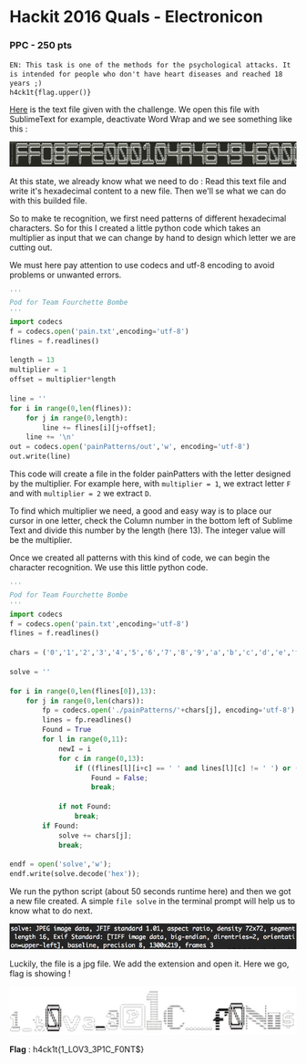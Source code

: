 # Hackit 2016 Quals - Electronicon
### PPC - 250 pts

    EN: This task is one of the methods for the psychological attacks. It is intended for people who don't have heart diseases and reached 18 years ;)
    h4ck1t{flag.upper()}
    
[Here](pain.txt) is the text file given with the challenge. We open this file with SublimeText for example, deactivate Word Wrap and we see something like this :

![File](firstSight.png)

At this state, we already know what we need to do : Read this text file and write it's hexadecimal content to a new file. Then we'll se what we can do with this builded file.

So to make te recognition, we first need patterns of different hexadecimal characters. So for this I created a little python code which takes an multiplier as input that we can change by hand to design which letter we are cutting out.

We must here pay attention to use codecs and utf-8 encoding to avoid problems or unwanted errors.

```python
'''
Pod for Team Fourchette Bombe
'''
import codecs
f = codecs.open('pain.txt',encoding='utf-8')
flines = f.readlines()

length = 13
multiplier = 1
offset = multiplier*length

line = ''
for i in range(0,len(flines)):
	for j in range(0,length):
		line += flines[i][j+offset];
	line += '\n'
out = codecs.open('painPatterns/out','w', encoding='utf-8')
out.write(line)
```

This code will create a file in the folder painPatters with the letter designed by the multiplier. For example here, with `multiplier = 1`, we extract letter `F` and with `multiplier = 2` we extract `D`.

To find which multiplier we need, a good and easy way is to place our cursor in one letter, check the Column number in the bottom left of Sublime Text and divide this number by the length (here 13). The integer value will be the multiplier.

Once we created all patterns with this kind of code, we can begin the character recognition. We use this little python code. 
```python
'''
Pod for Team Fourchette Bombe
'''
import codecs
f = codecs.open('pain.txt',encoding='utf-8')
flines = f.readlines()

chars = ('0','1','2','3','4','5','6','7','8','9','a','b','c','d','e','f')

solve = ''

for i in range(0,len(flines[0]),13):
	for j in range(0,len(chars)):
		fp = codecs.open('./painPatterns/'+chars[j], encoding='utf-8')
		lines = fp.readlines() 
		Found = True
		for l in range(0,11):
			newI = i
			for c in range(0,13):
				if ((flines[l][i+c] == ' ' and lines[l][c] != ' ') or (flines[l][i+c] != ' ' and lines[l][c] == ' ')):
					Found = False;
					break;

			if not Found:
				break;
		if Found:
			solve += chars[j];
			break;

endf = open('solve','w');
endf.write(solve.decode('hex'));
```

We run the python script (about 50 seconds runtime here) and then we got a new file created. A simple `file solve` in the terminal prompt will help us to know what to do next.

![file solve](file_result.png)

Luckily, the file is a jpg file. We add the extension and open it. Here we go, flag is showing !

![flag](solve.jpg)

**Flag** : h4ck1t{1_LOV3_3P1C_F0NT$}